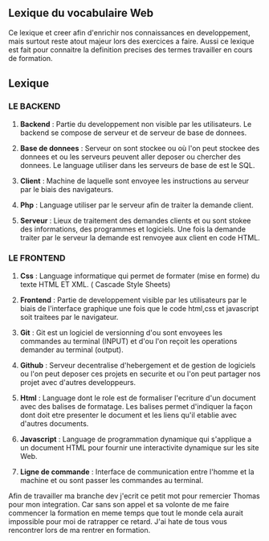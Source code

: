 ## Lexique du vocabulaire Web

Ce lexique et creer afin d'enrichir nos connaissances en developpement, mais surtout reste atout majeur lors des exercices a faire. Aussi ce lexique est fait pour connaitre la definition precises des termes travailler en cours de formation.


## Lexique

### LE BACKEND

1. **Backend** : Partie du developpement non visible par les utilisateurs. Le backend se compose de serveur et de serveur de base de donnees.

2. **Base de donnees** : Serveur on sont stockee ou où l'on peut stockee des donnees et ou les serveurs peuvent aller deposer ou chercher des donnees. Le language utiliser dans les serveurs de base de est le SQL.

3. **Client** : Machine de laquelle sont envoyee les instructions au serveur par le biais des navigateurs.

4. **Php** : Language utiliser par le serveur afin de traiter la demande client.

5. **Serveur** : Lieux de traitement des demandes clients et ou sont stokee des informations, des programmes et logiciels. Une fois la demande traiter par le serveur la demande est renvoyee aux client en code HTML.

### LE FRONTEND

1. **Css** : Language informatique qui permet de formater (mise en forme) du texte HTML ET XML. ( Cascade Style Sheets)

2. **Frontend** : Partie de developpement visible par les utilisateurs par le biais de l'interface graphique une fois que le code html,css et javascript soit traitees par le navigateur.

3. **Git** : Git est un logiciel de versionning d'ou sont envoyees les commandes au terminal (INPUT) et d'ou l'on reçoit les operations demander au terminal (output).

4. **Github** : Serveur decentralise d'hebergement et de gestion de logiciels ou l'on peut deposer ces projets en securite et ou l'on peut partager nos projet avec d'autres developpeurs.

5. **Html** : Language dont le role est de formaliser l'ecriture d'un document avec des balises de formatage. Les balises permet d'indiquer la façon dont doit etre presenter le document et les liens qu'il etablie avec d'autres documents.

6. **Javascript** : Language de programmation dynamique qui s'applique a un document HTML pour fournir une interactivite dynamique sur les site Web.

7. **Ligne de commande** : Interface de communication entre l'homme et la machine et ou sont passer les commandes au terminal.

Afin de travailler ma branche dev j'ecrit ce petit mot pour remercier Thomas pour mon integration. Car sans son appel et sa volonte de me faire commencer la formation en meme temps que tout le monde cela aurait impossible pour moi de ratrapper ce retard. J'ai hate de tous vous rencontrer lors de ma rentrer en formation.
